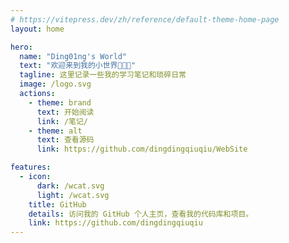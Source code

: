 ```yaml
---
# https://vitepress.dev/zh/reference/default-theme-home-page
layout: home

hero:
  name: "Ding01ng's World"
  text: "欢迎来到我的小世界🎉🎉🎉"
  tagline: 这里记录一些我的学习笔记和琐碎日常
  image: /logo.svg
  actions:
    - theme: brand
      text: 开始阅读
      link: /笔记/
    - theme: alt
      text: 查看源码
      link: https://github.com/dingdingqiuqiu/WebSite

features:
  - icon:
      dark: /wcat.svg
      light: /wcat.svg
    title: GitHub
    details: 访问我的 GitHub 个人主页，查看我的代码库和项目。
    link: https://github.com/dingdingqiuqiu
---
```


